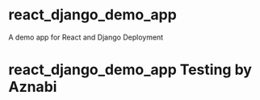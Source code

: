 # react_django_demo_app
A demo app for React and Django Deployment
# react_django_demo_app Testing by Aznabi

